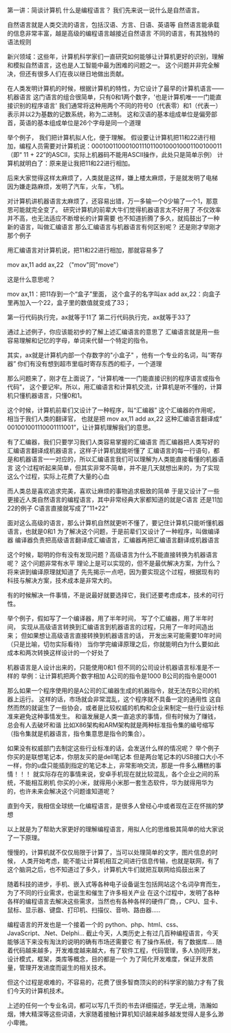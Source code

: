 第一讲：简谈计算机
什么是编程语言？
我们先来说一说什么是自然语言。

自然语言就是人类交流的语言，包括汉语、方言、日语、英语等
自然语言能承载的信息非常丰富，越是高级的编程语言越接近自然语言
不同的语言，有其独特的语法规则

新兴领域：这些年，计算机科学家们一直研究如何能够让计算机更好的识别，理解和模拟自然语言，这也是人工智能中最为困难的问题之一。
这个问题并非完全解决，但还有很多人们在夜以继日地做出贡献。

在人类发明计算机的时候，根据计算机的特性，为它设计了最早的计算机语言——机器语言
这门语言的组合很简单，只有0和1两个数字，'也是计算机唯一一门能直接识别的程序语言'
我们通常将这种用两个不同的符号0（代表零）和1（代表一）表示并以2为基数的记数系统，称为二进制。
这和汉语的基本组成单位是偏旁部首，英语的基本组成单位是26个字母是同一个道理

举个例子，
我们把计算机拟人化，便于理解。
假设要让计算机把11和22进行相加，编程人员需要对计算机说：‭0001001100010011101100100010001100100011‬
（即“ 11 + 22”的ASCII，实际上机器码不能用ASCII操作，此处只是简单示例）
计算机就明白了：原来是让我把11和22进行相加。

后来大家觉得这样太麻烦了，人类就是这样，嫌上楼太麻烦，于是就发明了电梯
因为嫌走路麻烦，发明了汽车，火车，飞机。

对计算机讲机器语言太麻烦了，还容易出错，万一多输一个0少输了一个1，那意思可能就完全变了。
研究计算机的前辈大牛们觉得机器语言太不好用了
不仅效率并不高，也无法适应不断增长的计算需要
也不知道折腾了多久，就捣鼓出了一种新的语言，叫做汇编语言
那么汇编语言与机器语言有何区别呢？
还是刚才举刚才那个例子

用汇编语言对计算机说，把11和22进行相加，那就容易多了

mov ax,11
add ax,22
（"mov"同"move"）
 
 这是什么意思呢？
 
mov ax,11：把11存到一个“盒子”里面， 这个盒子的名字叫ax 
add ax,22：向盒子里再加入一个22，盒子里的数值就变成了33；
 
 第一行代码执行完，ax就等于11了
 第二行代码执行完，ax就等于33了
 
 通过上述例子，你应该能初步的了解上述汇编语言的意思了
 汇编语言就是用一些容易理解和记忆的字母，单词来代替一个特定的指令。
 
 其实，ax就是计算机内部一个存数字的"小盒子" ，他有一个专业的名词，叫“寄存器”
 你们有没有想到超市里临时寄存东西的柜子，一个道理
 
 那么问题来了，刚才在上面说了，“计算机唯一一门能直接识别的程序语言或指令代码”，
 这个要记牢。所以，用汇编语言和计算机交流，计算机是听不懂的，计算机只懂机器语言，只懂0和1。

这个时候，计算机前辈们又设计了一种程序，叫“汇编器”
这个汇编器的作用呢，相当于我们人类的翻译官，
也就是把
  mov ax,11
  add ax,22
这种汇编语言翻译成“ 001001001110001111001”，让计算机理解我们的意思。
 
有了汇编器，我们只要学习我们人类容易掌握的汇编语言
而汇编器把人类写好的汇编语言翻译成机器语言，这样子计算机就能听懂了
汇编语言的每一行语句，都是和机器语言一一对应的，所以汇编语言我们可以理解为人类能直接看懂的机器语言
这个过程听起来简单，但其实非常不简单，并不是几天就想出来的，为了实现这么个过程，实际上花费了大量的心血

而人类总是喜欢追求完美，喜欢让麻烦的事物追求极致的简单
于是又设计了一些更接近人类自然语言的编程语言，其中非常经典大家都知道的就是C语言
还是11加22的例子
C语言直接就写成了”11+22“

面对这么高级的语言，那么计算机自然就更听不懂了，要记住计算机只能听懂机器语言，也就是0和1
为了解决这个问题，于是前辈们又设计了一种程序，叫做编译器
编译器负责把高级语言翻译成汇编语言，汇编器再把汇编语言翻译成机器语言

这个时候，聪明的你有没有发现问题？高级语言为什么不能直接转换为机器语言呢？
这个问题非常有水平
理论上是可以实现的，但不是最优解决方案，为什么？将来讲到编译原理就知道了
先先揭示一点吧，因为要实现这个过程，根据现有的科技与解决方案，技术成本是非常大的。

有的时候解决一件事情，不是说最好就要选择它，我们还要考虑成本，技术的可行性。

举个例子，假如写了一个编译器，用了半年时间，
写了个汇编器，用了半年时间，
实现从高级语言转换到汇编语言到机器语言的过程，只用了一年时间造出来；
但如果想让高级语言直接转换到机器语言的话，
开发出来可能需要10年时间（只是比喻，切勿实际看待）
当你学完编译原理之后，你就能明白为什么要如此成本和两次转换这样设计的一个好处了



机器语言是人设计出来的，只能使用0和1
但不同的公司设计机器语言标准是不一样的
举例：让计算机把两个数字相加
   A公司的指令是1000
   B公司的指令是0001
   
   那么如果一个程序使用的是A公司的汇编器生成的机器指令，就无法在B公司的机器上运行。
   这样的话，市场就会非常混乱，这个程序就不具备一定的通用性
   这自然而然的就诞生了一些协会，或者是比较权威的机构和企业来制定一些行业设计标准来避免这种事情发生。
   和谐发展是人类一直追求的事情，但有时候为了赚钱，总会有人去破坏和谐
   比如X86架构和ARM架构就是两种标准指令集的编号缩写（指令集就是机器语言，指令集意思是指令的集合）。
   
   如果没有权威部门去制定这些行业标准的话，会发送什么样的情况呢？
   举个例子
   你买的是联想笔记本，你朋友买的是dell笔记本
   但是两台笔记本的USB接口大小不一样，你的u盘只能插到指定的笔记本上，非常影响交流，那是一件多么糟糕的事情！！！
   就实际存在的事情来说，安卓手机现在就比较混乱，各个企业之间的系统，不能相互刷机
   你买的小米，就得用小米那一套生态软件，华为就得用华为的，也许未来会解决这个问题谁知道呢？
   
   直到今天，我相信全球统一化编程语言，是很多人曾经心中或者现在正在怀揣的梦想
   
   以上就是为了帮助大家更好的理解编程语言，用拟人化的思维极其简单的给大家说了一下原理。
   
   慢慢的，计算机就不仅仅局限于计算了，当可以处理简单的文字，图片信息的时候，
   人类开始考虑，能不能让计算机相互之间进行信息传输，也就是联网，有了这个脑洞之后，也不知道过了多久，计算机大牛们就把互联网给捣鼓出来了
   
   随着科技的进步，手机、嵌入式等各种电子设备诞生包括网站这个名词孕育而生，为了不同的行业需求，也诞生和催生了许多相关产业
   在这个过程中，发明了各种各样的编程语言去解决这些需求，当然也有各种各样的硬件厂商，，CPU、显卡、鼠标、显示器、键盘、打印机、扫描仪、音响、路由器.....
   
   
   编程语言的开发也是一个接着一个的
   python、php、html、css、JavaScript、.Net、Delphi...
   截止今天，人类历史上有过几百种编程语言，今天能够活下来没有淘汰的说明的确有市场还需要它
   有了操作系统，有了数据库....
   随着代码越来越多，开发难度越来越大，有了软件工程，代码管理，多人协同开发，设计模式，框架，类库等概念，目的都是一个
   为了简化开发难度，保证开发质量，管理开发进度而诞生的相关技术。
   
   但这个过程是艰难的，不容易的，花费了很多智商顶尖的的科学家的脑力才有了我们今天的计算机技术。
   
   上述的任何一个专业名词，都可以写几千页的书去详细描述，学无止境，浩瀚如烟，博大精深等这些词语，大家随着接触计算机知识越来越多越发觉得人是多么渺小卑微。
   
   
   
   
   
   
   
   
   
   
   
   
   
   
   
   
   
   
   
   
   
   
   
   
   
   
   


 
 
 
 
 
 
 
 
 
 
 
 
 


